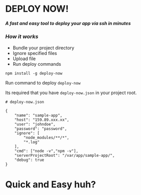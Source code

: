 # DEPLOY NOW!
##### A fast and easy tool to deploy your app via ssh in minutes

### *How it works*
 - Bundle your project directory
 - Ignore specified files
 - Upload file
 - Run deploy commands
 
```
npm install -g deploy-now
```
Run command to deploy
`deploy-now` 

Its required that you have `deploy-now.json` in your project root.

```
# deploy-now.json

{
    "name": "sample-app",
    "host": "159.89.xxx.xx",
    "user": "johndoe",
    "password": "password",
    "ignore": [
        "node_modules/**/*",
        "*.log"
    ],
    "cmd": ["node -v","npm -v"],
    "serverProjectRoot": "/var/app/sample-app/",
    "debug": true
}
```

# Quick and Easy huh?
